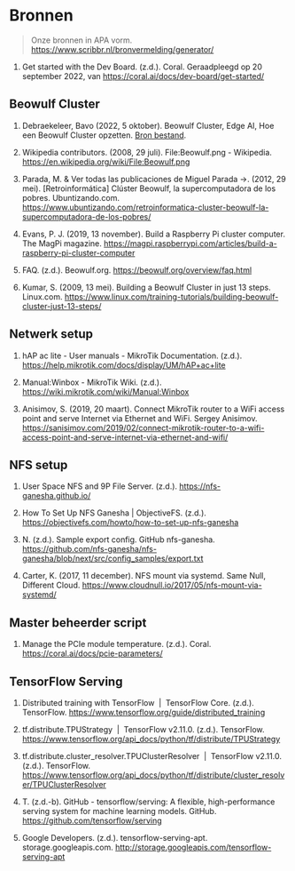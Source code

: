# Bronnen

> Onze bronnen in APA vorm.
> https://www.scribbr.nl/bronvermelding/generator/

1. Get started with the Dev Board. (z.d.). Coral. Geraadpleegd op 20 september 2022, van https://coral.ai/docs/dev-board/get-started/

## Beowulf Cluster

1. Debraekeleer, Bavo (2022, 5 oktober). Beowulf Cluster, Edge AI, Hoe een Beowulf Cluster opzetten. [Bron bestand](./assets/beowulf-cluster-edge-ai-bavo-debraekeleer.pdf).

2. Wikipedia contributors. (2008, 29 juli). File:Beowulf.png - Wikipedia. https://en.wikipedia.org/wiki/File:Beowulf.png

3. Parada, M. & Ver todas las publicaciones de Miguel Parada →. (2012, 29 mei). [Retroinformática] Clúster Beowulf, la supercomputadora de los pobres. Ubuntizando.com. https://www.ubuntizando.com/retroinformatica-cluster-beowulf-la-supercomputadora-de-los-pobres/

4. Evans, P. J. (2019, 13 november). Build a Raspberry Pi cluster computer. The MagPi magazine. https://magpi.raspberrypi.com/articles/build-a-raspberry-pi-cluster-computer

5. FAQ. (z.d.). Beowulf.org. https://beowulf.org/overview/faq.html

6. Kumar, S. (2009, 13 mei). Building a Beowulf Cluster in just 13 steps. Linux.com. https://www.linux.com/training-tutorials/building-beowulf-cluster-just-13-steps/

## Netwerk setup


1. hAP ac lite - User manuals - MikroTik Documentation. (z.d.). https://help.mikrotik.com/docs/display/UM/hAP+ac+lite

2. Manual:Winbox - MikroTik Wiki. (z.d.). https://wiki.mikrotik.com/wiki/Manual:Winbox

3. Anisimov, S. (2019, 20 maart). Connect MikroTik router to a WiFi access point and serve Internet via Ethernet and WiFi. Sergey Anisimov. https://sanisimov.com/2019/02/connect-mikrotik-router-to-a-wifi-access-point-and-serve-internet-via-ethernet-and-wifi/


## NFS setup


1. User Space NFS and 9P File Server. (z.d.). https://nfs-ganesha.github.io/

2. How To Set Up NFS Ganesha | ObjectiveFS. (z.d.). https://objectivefs.com/howto/how-to-set-up-nfs-ganesha

3. N. (z.d.). Sample export config. GitHub nfs-ganesha. https://github.com/nfs-ganesha/nfs-ganesha/blob/next/src/config_samples/export.txt

4. Carter, K. (2017, 11 december). NFS mount via systemd. Same Null, Different Cloud. https://www.cloudnull.io/2017/05/nfs-mount-via-systemd/

## Master beheerder script

1. Manage the PCIe module temperature. (z.d.). Coral. https://coral.ai/docs/pcie-parameters/

## TensorFlow Serving


1. Distributed training with TensorFlow  |  TensorFlow Core. (z.d.). TensorFlow. https://www.tensorflow.org/guide/distributed_training

2. tf.distribute.TPUStrategy  |  TensorFlow v2.11.0. (z.d.). TensorFlow. https://www.tensorflow.org/api_docs/python/tf/distribute/TPUStrategy

3. tf.distribute.cluster_resolver.TPUClusterResolver  |  TensorFlow v2.11.0. (z.d.). TensorFlow. https://www.tensorflow.org/api_docs/python/tf/distribute/cluster_resolver/TPUClusterResolver

4. T. (z.d.-b). GitHub - tensorflow/serving: A flexible, high-performance serving system for machine learning models. GitHub. https://github.com/tensorflow/serving

5. Google Developers. (z.d.). tensorflow-serving-apt. storage.googleapis.com. http://storage.googleapis.com/tensorflow-serving-apt

